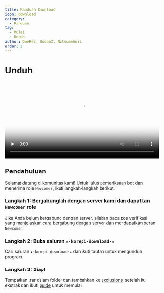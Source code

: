 ```yaml
---
title: Panduan Download
icon: download
category:
  - Panduan
tag:
  - Mulai
  - Unduh
author: QweRez, RodanZ, NatsumeAoii
order: 3
---
```


# Unduh

<video controls preload="none" width="100%" poster="https://nextcloud.atruicardona.xyz/s/HFYfj2E25cFYnYC/preview"><source src="https://nextcloud.atruicardona.xyz/s/HFYfj2E25cFYnYC/download" type="video/mp4"></video>

## Pendahuluan

Selamat datang di komunitas kami! Untuk lulus pemeriksaan bot dan menerima role `Newcomer`, ikuti langkah-langkah berikut.

### Langkah 1: Bergabunglah dengan server kami dan dapatkan `Newcomer` role

Jika Anda belum bergabung dengan server, silakan baca pos verifikasi, yang menjelaskan cara bergabung dengan server dan mendapatkan peran `Newcomer`.

### Langkah 2: Buka saluran `★⋅korepi-download⋅★`

Cari saluran `★⋅korepi-download⋅★` dan ikuti tautan untuk mengunduh program.

### Langkah 3: Siap!

Tempatkan .rar dalam folder dan tambahkan ke [exclusions](../guide/virus.md), setelah itu ekstrak dan ikuti [guide](../guide/getkey.md) untuk memulai.